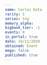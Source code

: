 ```yaml
---
name: Carlos Data
rarity: 5
series: tng
memory_alpha:
bigbook_tier: -1
events: 0
in_portal: true
date: 19/11/2020
obtained: Event
mega: false
published: true
---
```



